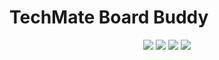 # TechMate Board Buddy

<p align="center">
<img src="https://img.shields.io/sonar/quality_gate/Techmate-Chess_BoardBuddy/main?server=https%3A%2F%2Fsonarcloud.io&style=plastic&logo=sonarcloud"/>
<img src="https://img.shields.io/github/checks-status/Techmate-chess/BoardBuddy/init?style=plastic&logo=githubactions"/>
<img src="https://img.shields.io/sonar/coverage/Techmate-Chess_BoardBuddy/main?server=https%3A%2F%2Fsonarcloud.io&style=plastic&logo=sonarcloud"/>
<img src="https://img.shields.io/github/issues/Techmate-chess/BoardBuddy?style=plastic&logo=github"/>
</p>

